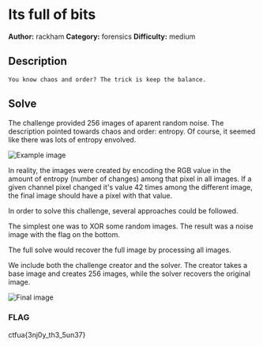 # Its full of bits

**Author:** rackham
**Category:** forensics
**Difficulty:** medium

## Description
```
You know chaos and order? The trick is keep the balance.

```

## Solve

The challenge provided 256 images of aparent random noise. The description pointed towards chaos and order: entropy. Of course, it seemed like there was lots of entropy envolved.

![Example image](https://github.com/uac-ctf/MetaRed2021-5th-Writeups/blob/master/forensics/its_full_of_bits/0.png?raw=true)

In reality, the images were created by encoding the RGB value in the amount of entropy (number of changes) among that pixel in all images. If a given channel pixel changed it's value 42 times among the different image, the final image should have a pixel with that value.

In order to solve this challenge, several approaches could be followed. 

The simplest one was to XOR some random images. The result was a noise image with the flag on the bottom.

The full solve would recover the full image by processing all images.

We include both the challenge creator and the solver. The creator takes a base image and creates 256 images, while the solver recovers the original image.

![Final image](https://github.com/uac-ctf/MetaRed2021-5th-Writeups/blob/master/forensics/its_full_of_bits/ua_sunset.bmp?raw=true)


### FLAG

ctfua{3nj0y_th3_5un37}
